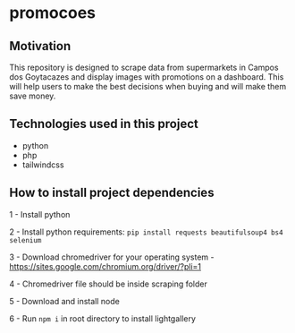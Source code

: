 # promocoes

## Motivation

This repository is designed to scrape data from supermarkets in Campos dos Goytacazes and display images with promotions on a dashboard. This will help users to make the best decisions when buying and will make them save money.

## Technologies used in this project

- python
- php
- tailwindcss

## How to install project dependencies

1 - Install python

2 - Install python requirements:
```pip install requests beautifulsoup4 bs4 selenium```

3 - Download chromedriver for your operating system - https://sites.google.com/chromium.org/driver/?pli=1

4 - Chromedriver file should be inside scraping folder

5 - Download and install node

6 - Run ``npm i`` in root directory to install lightgallery


